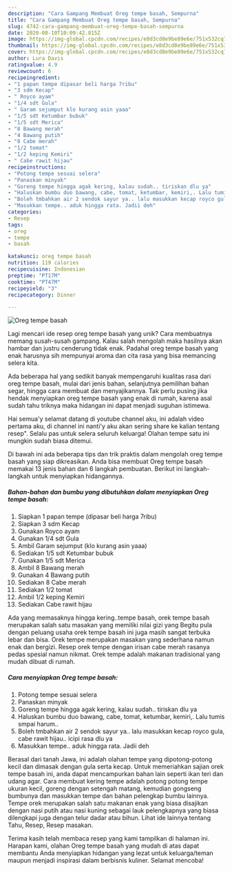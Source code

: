```yaml
---
description: "Cara Gampang Membuat Oreg tempe basah, Sempurna"
title: "Cara Gampang Membuat Oreg tempe basah, Sempurna"
slug: 4742-cara-gampang-membuat-oreg-tempe-basah-sempurna
date: 2020-08-10T10:09:42.815Z
image: https://img-global.cpcdn.com/recipes/e8d3cd8e9be89e6e/751x532cq70/oreg-tempe-basah-foto-resep-utama.jpg
thumbnail: https://img-global.cpcdn.com/recipes/e8d3cd8e9be89e6e/751x532cq70/oreg-tempe-basah-foto-resep-utama.jpg
cover: https://img-global.cpcdn.com/recipes/e8d3cd8e9be89e6e/751x532cq70/oreg-tempe-basah-foto-resep-utama.jpg
author: Lura Davis
ratingvalue: 4.9
reviewcount: 6
recipeingredient:
- "1 papan tempe dipasar beli harga 7ribu"
- "3 sdm Kecap"
- " Royco ayam"
- "1/4 sdt Gula"
- " Garam sejumput klo kurang asin yaaa"
- "1/5 sdt Ketumbar bubuk"
- "1/5 sdt Merica"
- "8 Bawang merah"
- "4 Bawang putih"
- "8 Cabe merah"
- "1/2 tomat"
- "1/2 keping Kemiri"
- " Cabe rawit hijau"
recipeinstructions:
- "Potong tempe sesuai selera"
- "Panaskan minyak"
- "Goreng tempe hingga agak kering, kalau sudah.. tiriskan dlu ya"
- "Haluskan bumbu duo bawang, cabe, tomat, ketumbar, kemiri,. Lalu tumis smpai harum.."
- "Boleh tmbahkan air 2 sendok sayur ya.. lalu masukkan kecap royco gula, cabe rawit hijau.. icipi rasa dlu ya"
- "Masukkan tempe.. aduk hingga rata. Jadii deh"
categories:
- Resep
tags:
- oreg
- tempe
- basah

katakunci: oreg tempe basah 
nutrition: 119 calories
recipecuisine: Indonesian
preptime: "PT17M"
cooktime: "PT47M"
recipeyield: "3"
recipecategory: Dinner

---
```



![Oreg tempe basah](https://img-global.cpcdn.com/recipes/e8d3cd8e9be89e6e/751x532cq70/oreg-tempe-basah-foto-resep-utama.jpg)

Lagi mencari ide resep oreg tempe basah yang unik? Cara membuatnya memang susah-susah gampang. Kalau salah mengolah maka hasilnya akan hambar dan justru cenderung tidak enak. Padahal oreg tempe basah yang enak harusnya sih mempunyai aroma dan cita rasa yang bisa memancing selera kita.

Ada beberapa hal yang sedikit banyak mempengaruhi kualitas rasa dari oreg tempe basah, mulai dari jenis bahan, selanjutnya pemilihan bahan segar, hingga cara membuat dan menyajikannya. Tak perlu pusing jika hendak menyiapkan oreg tempe basah yang enak di rumah, karena asal sudah tahu triknya maka hidangan ini dapat menjadi suguhan istimewa.

Hai semua&#39;y selamat datang di youtube channel aku, ini adalah video pertama aku, di channel ini nanti&#39;y aku akan sering share ke kalian tentang resep&#34;. Selalu pas untuk selera seluruh keluarga! Olahan tempe satu ini mungkin sudah biasa ditemui.


Di bawah ini ada beberapa tips dan trik praktis dalam mengolah oreg tempe basah yang siap dikreasikan. Anda bisa membuat Oreg tempe basah memakai 13 jenis bahan dan 6 langkah pembuatan. Berikut ini langkah-langkah untuk menyiapkan hidangannya.

<!--inarticleads1-->

##### Bahan-bahan dan bumbu yang dibutuhkan dalam menyiapkan Oreg tempe basah:

1. Siapkan 1 papan tempe (dipasar beli harga 7ribu)
1. Siapkan 3 sdm Kecap
1. Gunakan  Royco ayam
1. Gunakan 1/4 sdt Gula
1. Ambil  Garam sejumput (klo kurang asin yaaa)
1. Sediakan 1/5 sdt Ketumbar bubuk
1. Gunakan 1/5 sdt Merica
1. Ambil 8 Bawang merah
1. Gunakan 4 Bawang putih
1. Sediakan 8 Cabe merah
1. Sediakan 1/2 tomat
1. Ambil 1/2 keping Kemiri
1. Sediakan  Cabe rawit hijau


Ada yang memasaknya hingga kering..tempe basah, orek tempe basah merupakan salah satu masakan yang memiliki nilai gizi yang Begitu pula dengan peluang usaha orek tempe basah ini juga masih sangat terbuka lebar dan bisa. Orek tempe merupakan masakan yang sederhana namun enak dan bergizi. Resep orek tempe dengan irisan cabe merah rasanya pedas spesial namun nikmat. Orek tempe adalah makanan tradisional yang mudah dibuat di rumah. 

<!--inarticleads2-->

##### Cara menyiapkan Oreg tempe basah:

1. Potong tempe sesuai selera
1. Panaskan minyak
1. Goreng tempe hingga agak kering, kalau sudah.. tiriskan dlu ya
1. Haluskan bumbu duo bawang, cabe, tomat, ketumbar, kemiri,. Lalu tumis smpai harum..
1. Boleh tmbahkan air 2 sendok sayur ya.. lalu masukkan kecap royco gula, cabe rawit hijau.. icipi rasa dlu ya
1. Masukkan tempe.. aduk hingga rata. Jadii deh


Berasal dari tanah Jawa, ini adalah olahan tempe yang dipotong-potong kecil dan dimasak dengan gula serta kecap. Untuk memeriahkan sajian orek tempe basah ini, anda dapat mencampurkan bahan lain seperti ikan teri dan udang agar. Cara membuat kering tempe adalah potong potong tempe ukuran kecil, goreng dengan setengah matang, kemudian gongseng bumbunya dan masukkan tempe dan bahan pelengkap bumbu lainnya. Tempe orek merupakan salah satu makanan enak yang biasa disajikan dengan nasi putih atau nasi kuning sebagai lauk pelengkapnya yang biasa dilengkapi juga dengan telur dadar atau bihun. Lihat ide lainnya tentang Tahu, Resep, Resep masakan. 

Terima kasih telah membaca resep yang kami tampilkan di halaman ini. Harapan kami, olahan Oreg tempe basah yang mudah di atas dapat membantu Anda menyiapkan hidangan yang lezat untuk keluarga/teman maupun menjadi inspirasi dalam berbisnis kuliner. Selamat mencoba!
